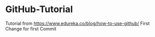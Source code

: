 # GitHub-Tutorial
Tutorial from https://www.edureka.co/blog/how-to-use-github/
First Change for first Commit
